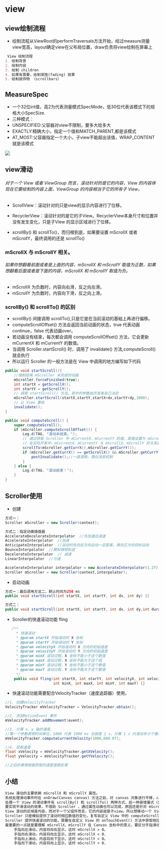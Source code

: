 # view

## view绘制流程
- 绘制流程从ViewRoot的performTraversals方法开始，经过measure测量view宽高，layout确定view在父布局位置，draw负责将view绘制在屏幕上
```markdown
 View 绘制流程
1. 绘制背景
2. 绘制内容
3. 绘制 children
4. 如果有需要，绘制渐隐(fading) 效果
5. 绘制装饰物 （scrollbars） 
```

## MeasureSpec

- 一个32位int值，高2为代表测量模式SpecMode，低30位代表该模式下的规格大小SpecSize.
- 三种模式：
- UNSPECIFIED:父容器对view不限制，要多大给多大
- EXACTLY:精确大小，指定一个值和MATCH_PARENT,都是该模式
- AT_MOST:父容器指定一个大小，子view不能超出该值，WRAP_CONTENT就是该模式


![](https://github.com/dannycx/knowledge/blob/master/image/viewMeasure.png) 


## view滑动
###### 对于一个 View 或者 ViewGroup 而言，滚动针对的是它的内容，View 的内容体现在它要绘制的内容上面，ViewGroup 的内容相当于它的所有子 View。
- ScrollView：滚动针对的只是view的显示内容进行了位移。
- RecyclerView：滚动针对的是它的子View。RecyclerView本身尺寸和位置并没有发生变化，只是子View 的显示区域进行了位移。

- scrollBy() 和 scrollTo()，而归根到底，如果要设置 mScrollX 或者 mScrollY，最终调用的还是 scrollTo()

### mScrollX 与 mScrollY 相关。
###### 如果你想翻看前面或者是上面的内容，mScrollX 和 mScrollY 取值为正数，如果想翻看后面或者是下面的内容，mScrollX 和 mScrollY 取值为负。
- mScrollX 为负数时，内容向右滑，反之向左滑。
- mScrollY 为负数时，内容向下滑，反之向上滑。

### scrollBy() 和 scrollTo() 的区别
- scrollBy() 间接调用 scrollTo(),只是它是在当前滚动的基础上再进行偏移。
- computeScrollOffset() 方法会返回当前动画的状态，true 代表动画continue，false 代表动画over。
- 若动画没有结束，每次都会调用 computeScrollOffset() 方法，它会更新 mCurrentX 和 mCurrentY 的数值。
- 当调用 Scroller.startScroll() 时，调用了 invalidate() 方法,computeScroll()就会执行
- 所以运行 Scroller 的一般方法是在 View 中调用的地方编写如下代码
```java
public void startScroll(){
    //强制结束 mScroller 未完成的动画
    mScroller.forceFinished(true);
    int startX = getScrollX();
    int startY = getScrollY();
    // 调用 startScroll() 方法，其中的参数由开发者自己决定
    mScroller.startScroll(startX,startY,startX+dx,startY+dy,1000);
    // 让 View 重绘
    invalidate();
}

public void computeScroll() {
    super.computeScroll();
    if (mScroller.computeScrollOffset()) {
        Log.d(TAG, "滚动未结束。");
        // 通过获取 Scroller 中 mCurrentX、mCurrentY 的值，直接设置为 mScrollX、mScrollY
        // 在实际开发中，mCurrentX、mCurrentY 与 mScrollX、mScrollY 的关系由自己定义
        scrollTo(mScroller.getCurrX(),mScroller.getCurrY());
        if (mScroller.getCurrX() == getScrollX() && mScroller.getCurrY() == getScrollY() ) {//避免重复请求
            postInvalidate();//一直调用，类似消息机制
        }
    } else {
        Log.d(TAG, "滚动结束！");
    }
}
```
## Scroller使用
- 创建

```java
方式一：
Scroller mScroller = new Scroller(context);

方式二：指定动画插值器
AccelerateDecelerateInterpolator  //先加速后减速
AccelerateInterpolator  //加速
AnticipateInterpolator  //运动时先向反方向运动一定距离，再向正方向目标运动
BounceInterpolator  //模拟弹球轨迹
DecelerateInterpolator  // 减速
LinearInterpolator  //匀速

AccelerateInterpolator interpolator = new AccelerateInterpolator(1.2f);
Scroller mScroller = new Scroller(context,interpolator);
```
- 启动动画
```java
方式一：最后调用方法二，默认时间为250 ms
public void startScroll(int startX, int startY, int dx, int dy) {}

方式二：
public void startScroll(int startX, int startY, int dx, int dy,int duration) {}
```

- Scroller的快速滚动功能 fling
```java
   /**
     * 快速滚动
     * @param startX 开始滚动时 X 坐标
     * @param startY 开始滚动时 Y 坐标
     * @param velocityX 开始滚动时 X 方向的初始速度
     * @param velocityY 开始滚动时 Y 方向的初始速度
     * @param minX 滚动过程，X 坐标不能小于这个数值
     * @param maxX 滚动过程，X 坐标不能大于这个值
     * @param minY 滚动过程，Y 坐标不能小于这个数值
     * @param maxY 滚动过程，Y 坐标不能大于这个数值
     */
    public void fling(int startX, int startY, int velocityX, int velocityY,
                      int minX, int maxX, int minY, int maxY) {}
```
- 快速滚动功能需要配合VelocityTracker（速度追踪器）使用，
```java
//1. 创建VelocityTracker
VelocityTracker mVelocityTracker = VelocityTracker.obtain();

//2. 添加MotionEvent 事件
mVelocityTracker.addMovement(event);

//3. 计算 x、y 轴的速度,
//第一个参数表明时间单位，1000 代表 1000 ms 也就是 1 s，计算 1 s 内滚动多少个像素,后面表示最大速度
mVelocityTracker.computeCurrentVelocity(1000,600.0f);

//4. 获取速度
float xVelocity = mVelocityTracker.getXVelocity();
float yVelocity = mVelocityTracker.getYVelocity();

//之后的事情根据获取的速度值做处理
```

## 小结
```markdown
View 滑动的主要依赖 mScrollX 和 mScrollY 属性。
系统处理滑动事件时在 onDraw(Canvas canvas) 方法之前，对 canvas 对象进行平移，canvas.translate(mLeft-mScrollX,mRight-mScrollY)。目的是将坐标系从父组件转换到子 view 中。
处理一个 View 的滑动事件有 scrollBy() 和 scrollTo() 两种方式，前一种是增量式（先在原基础上加偏移量，再调用scrollTo()方法），后一种直接到位。
要实现平滑滚动的效果，不借助 Scroller ，通过属性动画也可以完成，原因还是针对 mScrollX 或者 mScrollY 的变化引起的重绘。
View 滚动的区域是内容，而对于一个父组件而言，它的内容就是子view。所以想移动一个 View，那么就应该调用它的父组件的 scrollBy() 或者 scrollTo() 方法。
Scroller 只是模拟提供了滚动时相应数值的变化，复写自定义 View 中的 computeScroll() 方法，在这里获取 Scroller 中的 mCurrentX 和 mCurrentY，根据自己的规则调用 scrollTo() 方法，就可以达到平稳滚动的效果。
Scroller 提供快速滚动的功能，需要在自定义 View 的 onTouchEvent() 方法中获取相应方向的初始速度，然后调用 Scroller 的 startFling() 方法。
最重要的一点就是要理解 mScrollX、mScrollY 在 Canvas 坐标中的意义，要区分手指滑动方向、内容滑动方向和 mScrollX、mScrollY 数值的关系。
    手指向左滑动，内容将向右显示，这时 mScrollX > 0。
    手指向右滑动，内容将向左显示，这时 mScrollX < 0.
    手指向上滑动，内容将向下显示，这时 mScrollY < 0。
    手指向下滑动，内容将向上显示，这时 mScrollY > 0.
```
